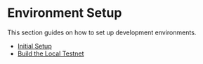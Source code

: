 # Environment Setup

This section guides on how to set up development environments.

* [Initial Setup](initial-setup.md)
* [Build the Local Testnet](build-the-local-testnet.md)
